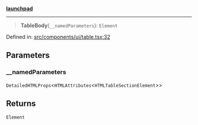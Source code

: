 [**launchpad**](index.md)

***

> **TableBody**(`__namedParameters`): `Element`

Defined in: [src/components/ui/table.tsx:32](https://github.com/victorbratov/launchpad/blob/2fb5c03d3b8a4ead86d4ea12df9db7edc90ac88e/src/components/ui/table.tsx#L32)

## Parameters

### \_\_namedParameters

`DetailedHTMLProps`\<`HTMLAttributes`\<`HTMLTableSectionElement`\>\>

## Returns

`Element`
